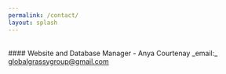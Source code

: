 ```yaml
---
permalink: /contact/
layout: splash
---
```

<br>
#### Website and Database Manager - Anya Courtenay
_email:_ <a href="mailto:globalgrassygroup@gmail.com">globalgrassygroup@gmail.com</a>
